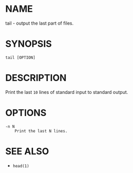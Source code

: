 # NAME
tail - output the last part of files.

# SYNOPSIS

    tail [OPTION]

# DESCRIPTION
Print the last `10` lines of standard input to standard output.

# OPTIONS

    -n N
        Print the last N lines.

# SEE ALSO
- `head(1)`
